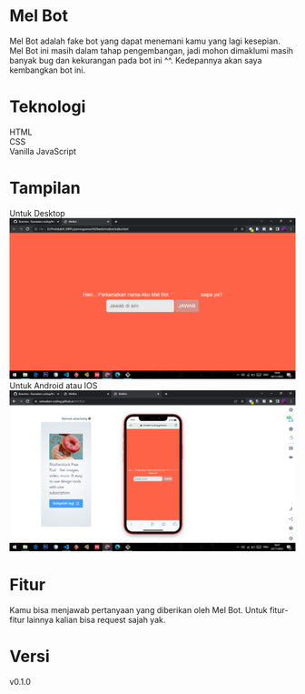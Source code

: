 # Mel Bot

Mel Bot adalah fake bot yang dapat menemani kamu yang lagi kesepian. Mel Bot ini masih dalam tahap pengembangan, jadi mohon dimaklumi masih banyak bug dan kekurangan pada bot ini ^^. Kedepannya akan saya kembangkan bot ini.

# Teknologi

HTML <br>
CSS <br>
Vanilla JavaScript

# Tampilan

Untuk Desktop <br>
<img src="imgs/Screenshot (268).png" alt="Desktop"> <br>
Untuk Android atau IOS
<img src="imgs/Screenshot (269).png" alt="Desktop">

# Fitur

Kamu bisa menjawab pertanyaan yang diberikan oleh Mel Bot. Untuk fitur-fitur lainnya kalian bisa request sajah yak.

# Versi

v0.1.0
